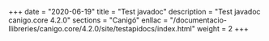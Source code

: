 +++
date        = "2020-06-19"
title       = "Test javadoc"
description = "Test javadoc canigo.core 4.2.0"
sections    = "Canigó"
enllac		= "/documentacio-llibreries/canigo.core/4.2.0/site/testapidocs/index.html"
weight		= 2
+++
